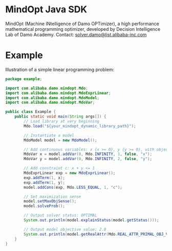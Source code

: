 MindOpt Java SDK
================
MindOpt (Machine INtelligence of Damo OPTimizer), a high performance mathematical programming optimizer, developed by Decision Intelligence Lab of Damo Academy.
Contact: solver.damo@list.alibaba-inc.com


Example
=======
Illustration of a simple linear programming problem:
```java
package example;

import com.alibaba.damo.mindopt.Mdo;
import com.alibaba.damo.mindopt.MdoExprLinear;
import com.alibaba.damo.mindopt.MdoModel;
import com.alibaba.damo.mindopt.MdoVar;

public class Example {
    public static void main(String args[]) {
        // Load library at very beginning
        Mdo.load("${your_mindopt_dynamic_library_path}");

        // Instantiate a model
        MdoModel model = new MdoModel();

        // Add continuous variables: x {x >= 0}, y {y >= 0}, with objective coefficients: 1, 2
        MdoVar x = model.addVar(0, Mdo.INFINITY, 1, false, "x");
        MdoVar y = model.addVar(0, Mdo.INFINITY, 2, false, "y");

        // Add constraint c: x + y <= 1
        MdoExprLinear exp = new MdoExprLinear();
        exp.addTerm(1, x);
        exp.addTerm(1, y);
        model.addCons(exp, Mdo.LESS_EQUAL, 1, "c");

        // Set maximization sense
        model.setMaxObjSense();
        model.solveProb();

        // Output solver status: OPTIMAL
        System.out.println(model.explainStatus(model.getStatus()));

        // Output model objective value: 2.0
        System.out.println(model.getRealAttr(Mdo.REAL_ATTR_PRIMAL_OBJ_VAL));
    }
}

```